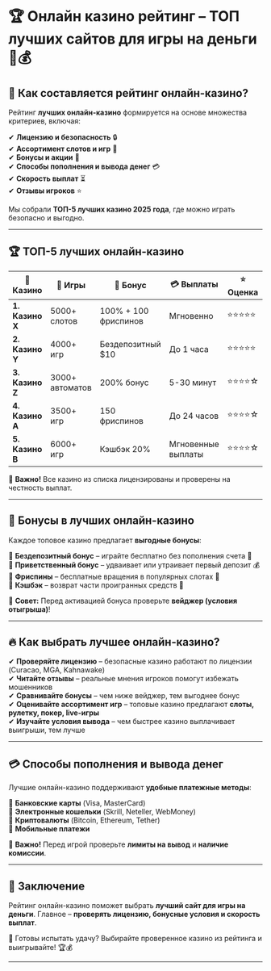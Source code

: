 # 🏆 Онлайн казино рейтинг – ТОП лучших сайтов для игры на деньги 🎰💰  

## 📌 Как составляется рейтинг онлайн-казино?  
Рейтинг **лучших онлайн-казино** формируется на основе множества критериев, включая:  

✔ **Лицензию и безопасность** 🔒  
✔ **Ассортимент слотов и игр** 🎰  
✔ **Бонусы и акции** 🎁  
✔ **Способы пополнения и вывода денег** 💳  
✔ **Скорость выплат** ⏳  
✔ **Отзывы игроков** ⭐  

Мы собрали **ТОП-5 лучших казино 2025 года**, где можно играть безопасно и выгодно.  

---

## 🏆 ТОП-5 лучших онлайн-казино  

| 🏅 Казино | 🎰 Игры | 🎁 Бонус | 💳 Выплаты | ⭐ Оценка |
|----------|--------|---------|----------|--------|
| **1. Казино X** | 5000+ слотов | 100% + 100 фриспинов | Мгновенно | ⭐⭐⭐⭐⭐ |
| **2. Казино Y** | 4000+ игр | Бездепозитный $10 | До 1 часа | ⭐⭐⭐⭐⭐ |
| **3. Казино Z** | 3000+ автоматов | 200% бонус | 5-30 минут | ⭐⭐⭐⭐☆ |
| **4. Казино A** | 3500+ игр | 150 фриспинов | До 24 часов | ⭐⭐⭐⭐☆ |
| **5. Казино B** | 6000+ игр | Кэшбэк 20% | Мгновенные выплаты | ⭐⭐⭐⭐☆ |

📢 **Важно!** Все казино из списка лицензированы и проверены на честность выплат.  

---

## 🎁 Бонусы в лучших онлайн-казино  

Каждое топовое казино предлагает **выгодные бонусы**:  

🔹 **Бездепозитный бонус** – играйте бесплатно без пополнения счета 🎡  
🔹 **Приветственный бонус** – удваивает или утраивает первый депозит 💰  
🔹 **Фриспины** – бесплатные вращения в популярных слотах 🎰  
🔹 **Кэшбэк** – возврат части проигранных средств 🔄  

💎 **Совет:** Перед активацией бонуса проверьте **вейджер (условия отыгрыша)**!  

---

## 🔥 Как выбрать лучшее онлайн-казино?  

✔ **Проверяйте лицензию** – безопасные казино работают по лицензии (Curacao, MGA, Kahnawake)  
✔ **Читайте отзывы** – реальные мнения игроков помогут избежать мошенников  
✔ **Сравнивайте бонусы** – чем ниже вейджер, тем выгоднее бонус  
✔ **Оценивайте ассортимент игр** – топовые казино предлагают **слоты, рулетку, покер, live-игры**  
✔ **Изучайте условия вывода** – чем быстрее казино выплачивает выигрыши, тем лучше  

---

## 💳 Способы пополнения и вывода денег  

Лучшие онлайн-казино поддерживают **удобные платежные методы**:  

🔹 **Банковские карты** (Visa, MasterCard)  
🔹 **Электронные кошельки** (Skrill, Neteller, WebMoney)  
🔹 **Криптовалюты** (Bitcoin, Ethereum, Tether)  
🔹 **Мобильные платежи**  

📢 **Важно!** Перед игрой проверьте **лимиты на вывод** и **наличие комиссии**.  

---

## 🎯 Заключение  

Рейтинг онлайн-казино поможет выбрать **лучший сайт для игры на деньги**. Главное – **проверять лицензию, бонусные условия и скорость выплат**.  

🎰 Готовы испытать удачу? Выбирайте проверенное казино из рейтинга и выигрывайте! 🏆💰  

---


